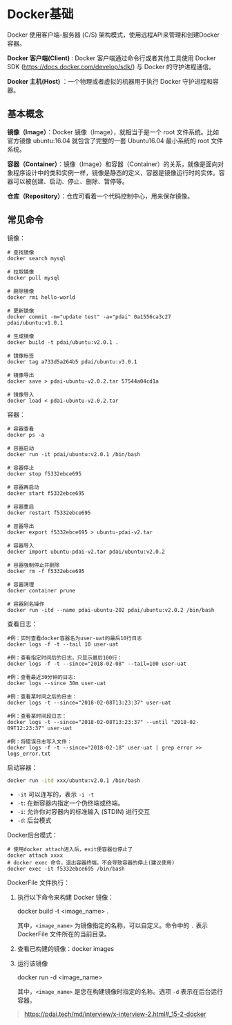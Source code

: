 

# Docker基础

Docker 使用客户端-服务器 (C/S) 架构模式，使用远程API来管理和创建Docker容器。

**Docker 客户端(Client)** : Docker 客户端通过命令行或者其他工具使用 Docker SDK (https://docs.docker.com/develop/sdk/) 与 Docker 的守护进程通信。

**Docker 主机(Host)** ：一个物理或者虚拟的机器用于执行 Docker 守护进程和容器。

## 基本概念

**镜像（Image）**：Docker 镜像（Image），就相当于是一个 root 文件系统。比如官方镜像 ubuntu:16.04 就包含了完整的一套 Ubuntu16.04 最小系统的 root 文件系统。

**容器（Container）**：镜像（Image）和容器（Container）的关系，就像是面向对象程序设计中的类和实例一样，镜像是静态的定义，容器是镜像运行时的实体。容器可以被创建、启动、停止、删除、暂停等。

**仓库（Repository）**：仓库可看着一个代码控制中心，用来保存镜像。

## 常见命令

镜像：

```shell
# 查找镜像
docker search mysql

# 拉取镜像
docker pull mysql

# 删除镜像
docker rmi hello-world

# 更新镜像
docker commit -m="update test" -a="pdai" 0a1556ca3c27  pdai/ubuntu:v1.0.1

# 生成镜像
docker build -t pdai/ubuntu:v2.0.1 .

# 镜像标签
docker tag a733d5a264b5 pdai/ubuntu:v3.0.1

# 镜像导出
docker save > pdai-ubuntu-v2.0.2.tar 57544a04cd1a

# 镜像导入
docker load < pdai-ubuntu-v2.0.2.tar
```



容器：

```shell
# 容器查看
docker ps -a

# 容器启动
docker run -it pdai/ubuntu:v2.0.1 /bin/bash

# 容器停止
docker stop f5332ebce695

# 容器再启动
docker start f5332ebce695

# 容器重启
docker restart f5332ebce695

# 容器导出
docker export f5332ebce695 > ubuntu-pdai-v2.tar

# 容器导入
docker import ubuntu-pdai-v2.tar pdai/ubuntu:v2.0.2

# 容器强制停止并删除
docker rm -f f5332ebce695

# 容器清理
docker container prune

# 容器别名操作
docker run -itd --name pdai-ubuntu-202 pdai/ubuntu:v2.0.2 /bin/bash
```



查看日志：

```shell
#例：实时查看docker容器名为user-uat的最后10行日志
docker logs -f -t --tail 10 user-uat

#例：查看指定时间后的日志，只显示最后100行：
docker logs -f -t --since="2018-02-08" --tail=100 user-uat

#例：查看最近30分钟的日志:
docker logs --since 30m user-uat

#例：查看某时间之后的日志：
docker logs -t --since="2018-02-08T13:23:37" user-uat

#例：查看某时间段日志：
docker logs -t --since="2018-02-08T13:23:37" --until "2018-02-09T12:23:37" user-uat

#例：将错误日志写入文件：
docker logs -f -t --since="2018-02-18" user-uat | grep error >> logs_error.txt
```



启动容器：

```sh
docker run -itd xxx/ubuntu:v2.0.1 /bin/bash
```

- `-it` 可以连写的，表示 `-i -t`
- `-t`: 在新容器内指定一个伪终端或终端。
- `-i`: 允许你对容器内的标准输入 (STDIN) 进行交互
- `-d`: 后台模式



Docker后台模式：

```shell
# 使用docker attach进入后，exit便容器也停止了
docker attach xxxx
# docker exec 命令，退出容器终端，不会导致容器的停止(建议使用)
docker exec -it f5332ebce695 /bin/bash
```



DockerFile 文件执行：

1. 执行以下命令来构建 Docker 镜像：

   docker build -t <image_name> .

   其中，`<image_name>` 为镜像指定的名称，可以自定义。命令中的 `.` 表示 DockerFile 文件所在的当前目录。

2. 查看已构建的镜像：docker images

3. 运行该镜像

   docker run -d <image_name>

   其中，`<image_name>` 是您在构建镜像时指定的名称。选项 `-d` 表示在后台运行容器。



> https://pdai.tech/md/interview/x-interview-2.html#_15-2-docker